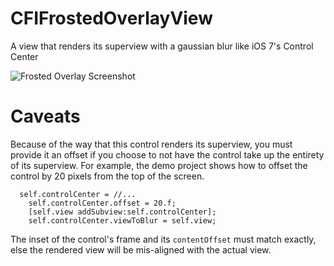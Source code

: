 CFIFrostedOverlayView
=====================

A view that renders its superview with a gaussian blur like iOS 7's Control Center

![Frosted Overlay Screenshot](https://raw.github.com/CodaFi/CFIFrostedOverlayView/master/Artwork/Screen%20Shot%202013-06-16%20at%201.50.35%20PM.png)

Caveats
=======

Because of the way that this control renders its superview, you must provide it an offset if you choose to not have the control take up the entirety of its superview.  For example, the demo project shows how to offset the control by 20 pixels from the top of the screen.

```ObjC
  self.controlCenter = //...
	self.controlCenter.offset = 20.f;
	[self.view addSubview:self.controlCenter];
	self.controlCenter.viewToBlur = self.view;
```

The inset of the control's frame and its `contentOffset` must match exactly, else the rendered view will be mis-aligned with the actual view.


